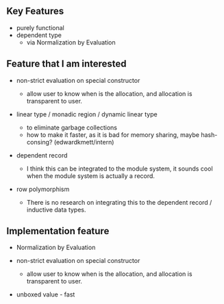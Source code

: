 

## Key Features

* purely functional
* dependent type
    - via Normalization by Evaluation

## Feature that I am interested

* non-strict evaluation on special constructor
    - allow user to know when is the allocation, and allocation is transparent to user.

* linear type / monadic region / dynamic linear type
    - to eliminate garbage collections
    - how to make it faster, as it is bad for memory sharing, maybe hash-consing? (edwardkmett/intern)

* dependent record
    - I think this can be integrated to the module system, it sounds cool when the module system is actually a record.

* row polymorphism
    - There is no research on integrating this to the dependent record / inductive data types.

## Implementation feature

* Normalization by Evaluation

* non-strict evaluation on special constructor
    - allow user to know when is the allocation, and allocation is transparent to user.

* unboxed value - fast